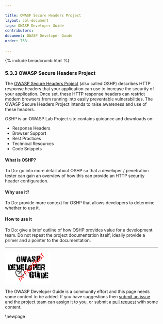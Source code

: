 ```yaml
---

title: OWASP Secure Headers Project
layout: col-document
tags: OWASP Developer Guide
contributors:
document: OWASP Developer Guide
order: 733

---
```


{% include breadcrumb.html %}

### 5.3.3 OWASP Secure Headers Project

The [OWASP Secure Headers Project][oshp] (also called OSHP) describes HTTP response headers
that your application can use to increase the security of your application.
Once set, these HTTP response headers can restrict modern browsers from running into easily preventable vulnerabilities.
The OWASP Secure Headers Project intends to raise awareness and use of these headers.

OSHP is an OWASP Lab Project site contains guidance and downloads on:

* Response Headers
* Browser Support
* Best Practices
* Technical Resources
* Code Snippets

#### What is OSHP?

To Do: go into more detail about OSHP so that a developer / penetration tester
can gain an overview of how this can provide an HTTP security header configuration.

#### Why use it?

To Do: provide more context for OSHP that allows developers to determine whether to use it.

#### How to use it

To Do: give a brief outline of how OSHP provides value for a development team.
Do not repeat the project documentation itself; ideally provide a primer and a pointer to the documentation.

----

![Developer Guide](../../assets/images/dg_wip.png "OWASP Developer Guide")

The OWASP Developer Guide is a community effort and this page needs some content to be added.
If you have suggestions then [submit an issue][issue070303] and the project team can assign it to you,
or submit a [pull request][pr] with some content.

[issue070303]: https://github.com/OWASP/www-project-developer-guide/issues/new?labels=enhancement&template=request.md&title=Update:%2007-implementation/03-secure-libraries/03-secure-headers
[oshp]: https://owasp.org/www-project-secure-headers/
[pr]: https://github.com/OWASP/www-project-developer-guide/pulls

\newpage

